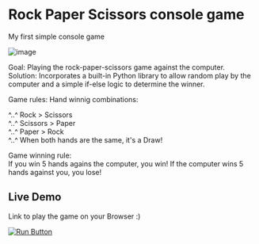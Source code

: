 # Rock Paper Scissors console game
My first simple console game <br />


![image](https://user-images.githubusercontent.com/119063181/215332762-29ec6aa7-727b-4c1c-98fb-4fbc23bb304a.png)



Goal: Playing the rock-paper-scissors game against the computer. <br />
Solution: Incorporates a built-in Python library to allow random play by the computer and a simple if-else logic to determine the winner. <br />

Game rules:
  Hand winnig combinations:
  
  ^..^ Rock > Scissors <br />
  ^..^ Scissors > Paper <br />
  ^..^ Paper > Rock <br />
  ^..^ When both hands are the same, it's a Draw! <br />
  
   
   Game winning rule:<br />
 If you win 5 hands agains the computer, you win! If the computer wins 5 hands against you, you lose!
 
 ## Live Demo
  
 Link to play the game on your Browser :)
 
[<image src="https://user-images.githubusercontent.com/119063181/215343359-ac6e0d7e-c5be-427d-bc56-66b48677a71b.png" alt="Run Button" target="_blank" />](https://replit.com/@polishko/Rock-Paper-Scissors#main.py)

 
 
  
